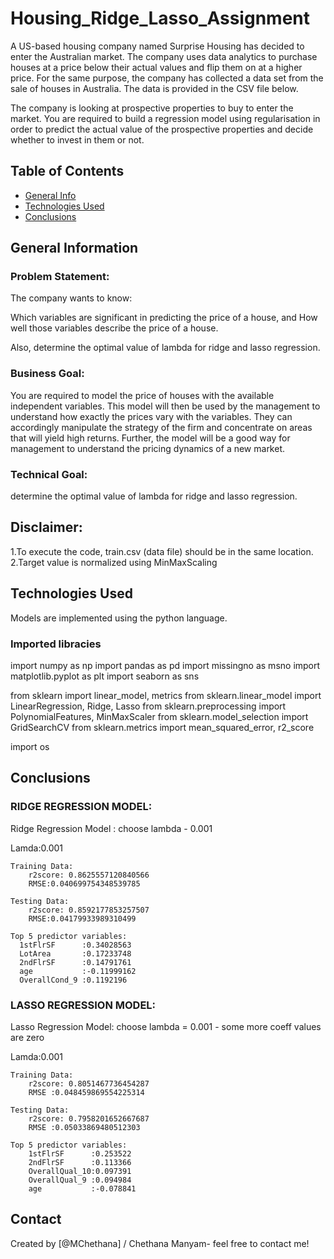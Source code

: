 # Housing_Ridge_Lasso_Assignment

A US-based housing company named Surprise Housing has decided to enter the Australian market. The company uses data analytics to purchase houses at a price below their actual values and flip them on at a higher price. For the same purpose, the company has collected a data set from the sale of houses in Australia. The data is provided in the CSV file below.

The company is looking at prospective properties to buy to enter the market. You are required to build a regression model using regularisation in order to predict the actual value of the prospective properties and decide whether to invest in them or not.

## Table of Contents
* [General Info](#general-information)
* [Technologies Used](#technologies-used)
* [Conclusions](#conclusions)

## General Information
### Problem Statement:
The company wants to know:

Which variables are significant in predicting the price of a house, and
How well those variables describe the price of a house.

Also, determine the optimal value of lambda for ridge and lasso regression.

### Business Goal:
You are required to model the price of houses with the available independent variables. This model will then be used by the management to understand how exactly the prices vary with the variables. They can accordingly manipulate the strategy of the firm and concentrate on areas that will yield high returns. Further, the model will be a good way for management to understand the pricing dynamics of a new market.

### Technical Goal:
determine the optimal value of lambda for ridge and lasso regression.

## Disclaimer:
1.To execute the code, train.csv (data file) should be in the same location.
2.Target value is normalized using MinMaxScaling

## Technologies Used

Models are implemented using the python language.
### Imported libracies 
import numpy as np
import pandas as pd
import missingno as msno
import matplotlib.pyplot as plt
import seaborn as sns

from sklearn import linear_model, metrics
from sklearn.linear_model import LinearRegression, Ridge, Lasso
from sklearn.preprocessing import PolynomialFeatures, MinMaxScaler
from sklearn.model_selection import GridSearchCV
from sklearn.metrics import mean_squared_error, r2_score

import os


## Conclusions

### RIDGE REGRESSION MODEL:
Ridge Regression Model : choose lambda - 0.001

Lamda:0.001

    Training Data:
        r2score: 0.8625557120840566
        RMSE:0.040699754348539785

    Testing Data:
        r2score: 0.8592177853257507
        RMSE:0.04179933989310499
        
    Top 5 predictor variables:
      1stFlrSF      :0.34028563
      LotArea       :0.17233748
      2ndFlrSF      :0.14791761
      age           :-0.11999162
      OverallCond_9 :0.1192196
        
### LASSO REGRESSION MODEL:
Lasso Regression Model: choose lambda = 0.001 - some more coeff values are zero

Lamda:0.001

    Training Data:
        r2score: 0.8051467736454287
        RMSE :0.048459869554225314

    Testing Data:
        r2score: 0.7958201652667687
        RMSE :0.05033869480512303
    
    Top 5 predictor variables:
        1stFlrSF      :0.253522
        2ndFlrSF      :0.113366
        OverallQual_10:0.097391
        OverallQual_9 :0.094984
        age           :-0.078841

## Contact
Created by [@MChethana] / Chethana Manyam- feel free to contact me!
        
